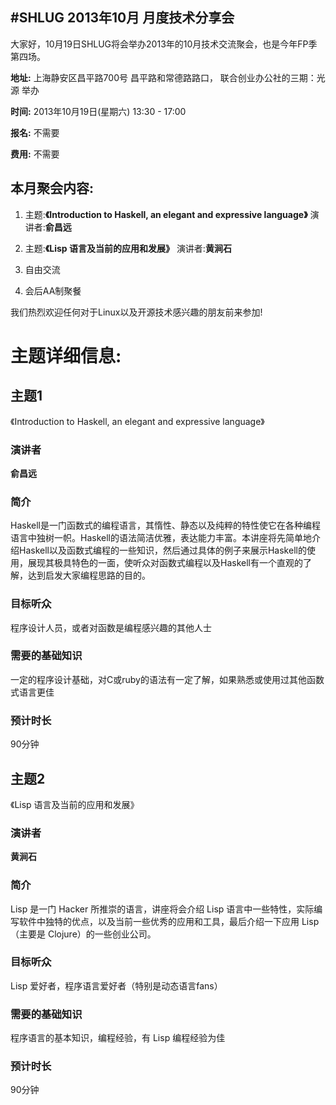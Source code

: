 #SHLUG 2013年10月 月度技术分享会
--------------------------------------------------------------------------------
大家好，10月19日SHLUG将会举办2013年的10月技术交流聚会，也是今年FP季第四场。

**地址:** 上海静安区昌平路700号 昌平路和常德路路口， 联合创业办公社的三期：光源 举办

**时间:** 2013年10月19日(星期六) 13:30 - 17:00

**报名:** 不需要

**费用:** 不需要

本月聚会内容:
---------------
1. 主题:**《Introduction to Haskell, an elegant and expressive language》** 演讲者:**俞昌远**

2. 主题:**《Lisp 语言及当前的应用和发展》** 演讲者:**黄涧石**

3. 自由交流

4. 会后AA制聚餐

我们热烈欢迎任何对于Linux以及开源技术感兴趣的朋友前来参加!

# 主题详细信息:

## 主题1
《Introduction to Haskell, an elegant and expressive language》

### 演讲者
**俞昌远**

### 简介
Haskell是一门函数式的编程语言，其惰性、静态以及纯粹的特性使它在各种编程语言中独树一帜。Haskell的语法简洁优雅，表达能力丰富。本讲座将先简单地介绍Haskell以及函数式编程的一些知识，然后通过具体的例子来展示Haskell的使用，展现其极具特色的一面，使听众对函数式编程以及Haskell有一个直观的了解，达到启发大家编程思路的目的。

### 目标听众
程序设计人员，或者对函数是编程感兴趣的其他人士

### 需要的基础知识
一定的程序设计基础，对C或ruby的语法有一定了解，如果熟悉或使用过其他函数式语言更佳

### 预计时长
90分钟

## 主题2
《Lisp 语言及当前的应用和发展》

### 演讲者
**黄涧石**

### 简介
Lisp 是一门 Hacker 所推崇的语言，讲座将会介绍 Lisp 语言中一些特性，实际编写软件中独特的优点，以及当前一些优秀的应用和工具，最后介绍一下应用 Lisp（主要是 Clojure）的一些创业公司。

### 目标听众
Lisp 爱好者，程序语言爱好者（特别是动态语言fans）

### 需要的基础知识
程序语言的基本知识，编程经验，有 Lisp 编程经验为佳

### 预计时长
90分钟
